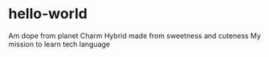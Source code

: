 # hello-world
Am dope from planet Charm
Hybrid made from sweetness and cuteness
My mission to learn tech language
